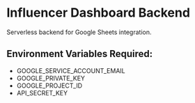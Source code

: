 # Influencer Dashboard Backend

Serverless backend for Google Sheets integration.

## Environment Variables Required:
- GOOGLE_SERVICE_ACCOUNT_EMAIL
- GOOGLE_PRIVATE_KEY  
- GOOGLE_PROJECT_ID
- API_SECRET_KEY